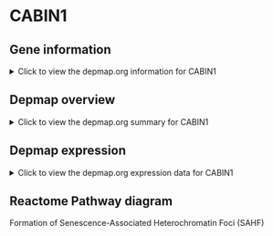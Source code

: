 <h1>CABIN1</h1>

<h2>Gene information</h2>
<details>
  <summary>Click to view the depmap.org information for CABIN1</summary>
  <iframe src="https://depmap.org/portal/gene/CABIN1?tab=about" style="border:none;width:100%;height:800px"></iframe>
</details>

<h2>Depmap overview</h2>
<details>
  <summary>Click to view the depmap.org summary for CABIN1</summary>
  <iframe src="https://depmap.org/portal/gene/CABIN1?tab=overview" style="border:none;width:100%;height:800px"></iframe>
</details>

<h2>Depmap expression</h2>
<details>
  <summary>Click to view the depmap.org expression data for CABIN1</summary>
  <iframe src="https://depmap.org/portal/gene/CABIN1?tab=characterization" style="border:none;width:100%;height:800px"></iframe>
</details>



<h2>Reactome Pathway diagram</h2>
Formation of Senescence-Associated Heterochromatin Foci (SAHF)
<div id="diagramHolder"></div>

<script>
    //Creating the Reactome Diagram widget
    //Take into account a proxy needs to be set up in your server side pointing to www.reactome.org
    function onReactomeDiagramReady(){  //This function is automatically called when the widget code is ready to be used
        var diagram = Reactome.Diagram.create({
            "placeHolder" : "diagramHolder",
            "width" : 900,
            "height" : 500
        });

        //Initialising it to the "Hemostasis" pathway
        diagram.loadDiagram("R-HSA-2559584");

        //Adding different listeners

        diagram.onDiagramLoaded(function (loaded) {
            console.info("Loaded ", loaded);
            diagram.flagItems("BAD");
	    diagram.flagItems("Q92934");
            if (loaded == "R-HSA-2559584") diagram.selectItem("R-HSA-2559584");
        });

     }
</script>



